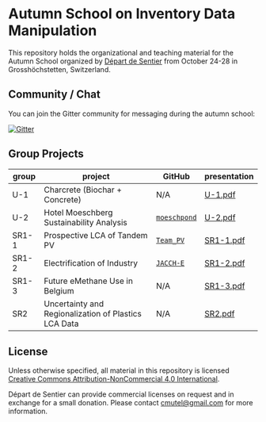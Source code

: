# Autumn School on Inventory Data Manipulation

This repository holds the organizational and teaching material for the Autumn School organized by [Départ de Sentier](https://www.d-d-s.ch/) from October 24-28 in Grosshöchstetten, Switzerland.

## Community / Chat

You can join the Gitter community for messaging during the autumn school:

[![Gitter](https://badges.gitter.im/autumn-school-inventory-data/community.svg)](https://gitter.im/autumn-school-inventory-data/community?utm_source=badge&utm_medium=badge&utm_campaign=pr-badge)

## Group Projects

| group | project | GitHub | presentation |
| ----- | ------- | ------ | ------------ |
| U-1 | Charcrete (Biochar + Concrete) | N/A | [U-1.pdf](https://github.com/Depart-de-Sentier/Autumn-School-2022/tree/main/presentations/U-1.pdf)|
| U-2 | Hotel Moeschberg Sustainability Analysis | [`moeschpond`](https://github.com/tyrael147/moeschpond/) | [U-2.pdf](https://github.com/Depart-de-Sentier/Autumn-School-2022/tree/main/presentations/SR1-2.pdf) |
| SR1-1 | Prospective LCA of Tandem PV | [`Team_PV`](https://github.com/alideoro/Team_PV) | [SR1-1.pdf](https://github.com/Depart-de-Sentier/Autumn-School-2022/tree/main/presentations/SR1-1.pdf) |
| SR1-2 | Electrification of Industry | [`JACCH-E`](https://github.com/Akxst/JACCH-E) | [SR1-2.pdf](https://github.com/Depart-de-Sentier/Autumn-School-2022/tree/main/presentations/SR1-2.pdf) |
| SR1-3 | Future eMethane Use in Belgium | N/A | [SR1-3.pdf](https://github.com/Depart-de-Sentier/Autumn-School-2022/tree/main/presentations/SR1-1.pdf)|
| SR2 | Uncertainty and Regionalization of Plastics LCA Data | N/A | [SR2.pdf](https://github.com/Depart-de-Sentier/Autumn-School-2022/tree/main/presentations/SR1-1.pdf) |

## License

Unless otherwise specified, all material in this repository is licensed [Creative Commons Attribution-NonCommercial 4.0 International](https://creativecommons.org/licenses/by-nc/4.0/legalcode).

Départ de Sentier can provide commercial licenses on request and in exchange for a small donation. Please contact cmutel@gmail.com for more information.
